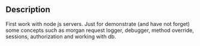 ## Description

First work with node js servers. Just for demonstrate (and have not forget) some concepts such as morgan request logger, debugger, method override, sessions, authorization and working with db.

